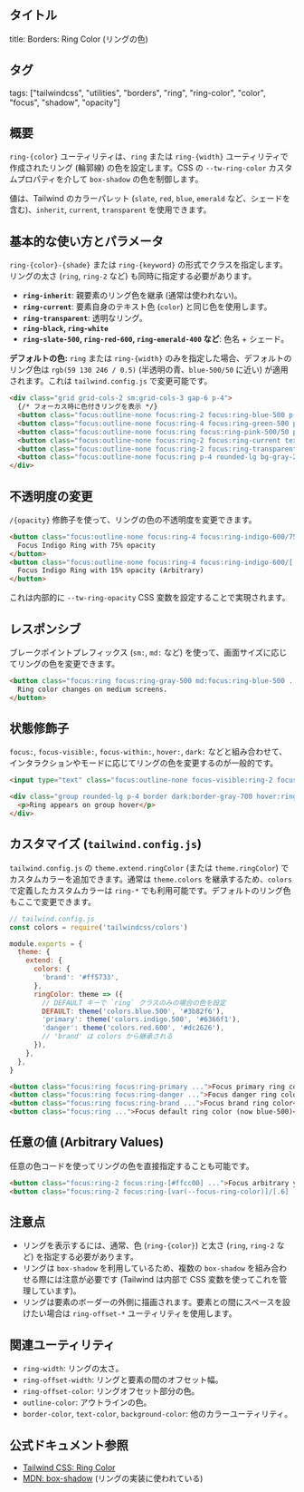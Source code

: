 ## タイトル
title: Borders: Ring Color (リングの色)

## タグ
tags: ["tailwindcss", "utilities", "borders", "ring", "ring-color", "color", "focus", "shadow", "opacity"]

## 概要
`ring-{color}` ユーティリティは、`ring` または `ring-{width}` ユーティリティで作成されたリング (輪郭線) の色を設定します。CSS の `--tw-ring-color` カスタムプロパティを介して `box-shadow` の色を制御します。

値は、Tailwind のカラーパレット (`slate`, `red`, `blue`, `emerald` など、シェードを含む)、`inherit`, `current`, `transparent` を使用できます。

## 基本的な使い方とパラメータ

`ring-{color}-{shade}` または `ring-{keyword}` の形式でクラスを指定します。リングの太さ (`ring`, `ring-2` など) も同時に指定する必要があります。

*   **`ring-inherit`**: 親要素のリング色を継承 (通常は使われない)。
*   **`ring-current`**: 要素自身のテキスト色 (`color`) と同じ色を使用します。
*   **`ring-transparent`**: 透明なリング。
*   **`ring-black`, `ring-white`**
*   **`ring-slate-500`, `ring-red-600`, `ring-emerald-400` など**: 色名 + シェード。

**デフォルトの色:** `ring` または `ring-{width}` のみを指定した場合、デフォルトのリング色は `rgb(59 130 246 / 0.5)` (半透明の青、`blue-500/50` に近い) が適用されます。これは `tailwind.config.js` で変更可能です。

```html
<div class="grid grid-cols-2 sm:grid-cols-3 gap-6 p-4">
  {/* フォーカス時に色付きリングを表示 */}
  <button class="focus:outline-none focus:ring-2 focus:ring-blue-500 p-4 rounded-lg bg-gray-200 dark:bg-gray-700">Focus Blue Ring</button>
  <button class="focus:outline-none focus:ring-4 focus:ring-green-500 p-4 rounded-lg bg-gray-200 dark:bg-gray-700">Focus Green Ring (Thick)</button>
  <button class="focus:outline-none focus:ring focus:ring-pink-500/50 p-4 rounded-lg bg-gray-200 dark:bg-gray-700">Focus Pink Ring (50% Opacity)</button>
  <button class="focus:outline-none focus:ring-2 focus:ring-current text-purple-600 p-4 rounded-lg bg-gray-200 dark:bg-gray-700">Focus Current Ring (Purple)</button>
  <button class="focus:outline-none focus:ring-2 focus:ring-transparent p-4 rounded-lg bg-gray-200 dark:bg-gray-700">Focus Transparent Ring</button>
  <button class="focus:outline-none focus:ring p-4 rounded-lg bg-gray-200 dark:bg-gray-700">Focus Default Ring Color</button> {/* デフォルト色 */}
</div>
```

## 不透明度の変更

`/{opacity}` 修飾子を使って、リングの色の不透明度を変更できます。

```html
<button class="focus:outline-none focus:ring-4 focus:ring-indigo-600/75 ...">
  Focus Indigo Ring with 75% opacity
</button>
<button class="focus:outline-none focus:ring-4 focus:ring-indigo-600/[.15] ...">
  Focus Indigo Ring with 15% opacity (Arbitrary)
</button>
```
これは内部的に `--tw-ring-opacity` CSS 変数を設定することで実現されます。

## レスポンシブ

ブレークポイントプレフィックス (`sm:`, `md:` など) を使って、画面サイズに応じてリングの色を変更できます。

```html
<button class="focus:ring focus:ring-gray-500 md:focus:ring-blue-500 ...">
  Ring color changes on medium screens.
</button>
```

## 状態修飾子

`focus:`, `focus-visible:`, `focus-within:`, `hover:`, `dark:` などと組み合わせて、インタラクションやモードに応じてリングの色を変更するのが一般的です。

```html
<input type="text" class="focus:outline-none focus-visible:ring-2 focus-visible:ring-offset-2 focus-visible:ring-violet-500 dark:focus-visible:ring-violet-400 rounded p-2 border dark:border-gray-700 ...">

<div class="group rounded-lg p-4 border dark:border-gray-700 hover:ring-2 hover:ring-sky-500 ...">
  <p>Ring appears on group hover</p>
</div>
```

## カスタマイズ (`tailwind.config.js`)

`tailwind.config.js` の `theme.extend.ringColor` (または `theme.ringColor`) でカスタムカラーを追加できます。通常は `theme.colors` を継承するため、`colors` で定義したカスタムカラーは `ring-*` でも利用可能です。デフォルトのリング色もここで変更できます。

```javascript
// tailwind.config.js
const colors = require('tailwindcss/colors')

module.exports = {
  theme: {
    extend: {
      colors: {
        'brand': '#ff5733',
      },
      ringColor: theme => ({
        // DEFAULT キーで `ring` クラスのみの場合の色を設定
        DEFAULT: theme('colors.blue.500', '#3b82f6'),
        'primary': theme('colors.indigo.500', '#6366f1'),
        'danger': theme('colors.red.600', '#dc2626'),
        // 'brand' は colors から継承される
      }),
    },
  },
}
```

```html
<button class="focus:ring focus:ring-primary ...">Focus primary ring color</button>
<button class="focus:ring focus:ring-danger ...">Focus danger ring color</button>
<button class="focus:ring focus:ring-brand ...">Focus brand ring color</button>
<button class="focus:ring ...">Focus default ring color (now blue-500)</button>
```

## 任意の値 (Arbitrary Values)

任意の色コードを使ってリングの色を直接指定することも可能です。

```html
<button class="focus:ring-2 focus:ring-[#ffcc00] ...">Focus arbitrary yellow ring</button>
<button class="focus:ring-2 focus:ring-[var(--focus-ring-color)]/[.6] ...">Ring color from CSS variable with opacity</button>
```

## 注意点

*   リングを表示するには、通常、色 (`ring-{color}`) と太さ (`ring`, `ring-2` など) を指定する必要があります。
*   リングは `box-shadow` を利用しているため、複数の `box-shadow` を組み合わせる際には注意が必要です (Tailwind は内部で CSS 変数を使ってこれを管理しています)。
*   リングは要素のボーダーの外側に描画されます。要素との間にスペースを設けたい場合は `ring-offset-*` ユーティリティを使用します。

## 関連ユーティリティ

*   `ring-width`: リングの太さ。
*   `ring-offset-width`: リングと要素の間のオフセット幅。
*   `ring-offset-color`: リングオフセット部分の色。
*   `outline-color`: アウトラインの色。
*   `border-color`, `text-color`, `background-color`: 他のカラーユーティリティ。

## 公式ドキュメント参照
*   [Tailwind CSS: Ring Color](https://tailwindcss.com/docs/ring-color)
*   [MDN: box-shadow](https://developer.mozilla.org/en-US/docs/Web/CSS/box-shadow) (リングの実装に使われている)